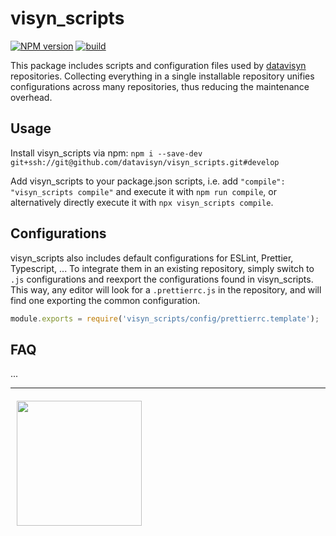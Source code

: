 # visyn_scripts

[![NPM version](https://badge.fury.io/js/visyn_scripts.svg)](https://npmjs.org/package/visyn_scripts)
[![build](https://github.com/datavisyn/visyn_scripts/actions/workflows/build.yml/badge.svg)](https://github.com/datavisyn/visyn_scripts/actions/workflows/build.yml)

This package includes scripts and configuration files used by [datavisyn](https://datavisyn.io/) repositories. Collecting everything in a single installable repository unifies configurations across many repositories, thus reducing the maintenance overhead.

## Usage

Install visyn_scripts via npm: `npm i --save-dev git+ssh://git@github.com/datavisyn/visyn_scripts.git#develop`

Add visyn_scripts to your package.json scripts, i.e. add `"compile": "visyn_scripts compile"` and execute it with `npm run compile`, or alternatively directly execute it with `npx visyn_scripts compile`.

## Configurations

visyn_scripts also includes default configurations for ESLint, Prettier, Typescript, ...
To integrate them in an existing repository, simply switch to `.js` configurations and reexport the configurations found in visyn_scripts. This way, any editor will look for a `.prettierrc.js` in the repository, and will find one exporting the common configuration.

```javascript
module.exports = require('visyn_scripts/config/prettierrc.template');
```

## FAQ

...

---

<a href="https://www.datavisyn.io"><img src="https://www.datavisyn.io/wp-content/uploads/2021/11/datavisyn_RGB_A.svg" align="left" width="200px" hspace="10" vspace="6"></a>
